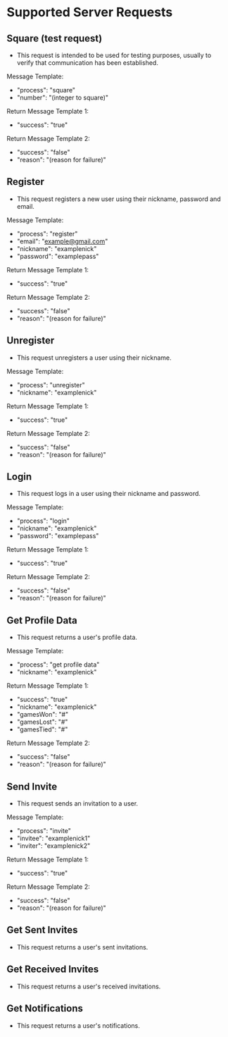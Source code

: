 # Supported Server Requests

## Square (test request)
- This request is intended to be used for testing purposes, usually to verify that communication has been established.

Message Template:
* "process": "square"
* "number": "(integer to square)"

Return Message Template 1:
* "success": "true"

Return Message Template 2:
* "success": "false"
* "reason": "(reason for failure)"

## Register
- This request registers a new user using their nickname, password and email.

Message Template:
* "process": "register"
* "email": "example@gmail.com"
* "nickname": "examplenick"
* "password": "examplepass"

Return Message Template 1:
* "success": "true"

Return Message Template 2:
* "success": "false"
* "reason": "(reason for failure)"

## Unregister
- This request unregisters a user using their nickname.

Message Template:
* "process": "unregister"
* "nickname": "examplenick"

Return Message Template 1:
* "success": "true"

Return Message Template 2:
* "success": "false"
* "reason": "(reason for failure)"

## Login
- This request logs in a user using their nickname and password.

Message Template:
* "process": "login"
* "nickname": "examplenick"
* "password": "examplepass"

Return Message Template 1:
* "success": "true"

Return Message Template 2:
* "success": "false"
* "reason": "(reason for failure)"

## Get Profile Data
- This request returns a user's profile data.

Message Template:
* "process": "get profile data"
* "nickname": "examplenick"

Return Message Template 1:
* "success": "true"
* "nickname": "examplenick"
* "gamesWon": "#"
* "gamesLost": "#"
* "gamesTied": "#"

Return Message Template 2:
* "success": "false"
* "reason": "(reason for failure)"

## Send Invite
- This request sends an invitation to a user.

Message Template:
* "process": "invite"
* "invitee": "examplenick1"
* "inviter": "examplenick2"

Return Message Template 1:
* "success": "true"

Return Message Template 2:
* "success": "false"
* "reason": "(reason for failure)"

## Get Sent Invites
- This request returns a user's sent invitations.

## Get Received Invites
- This request returns a user's received invitations.

## Get Notifications
- This request returns a user's notifications.

